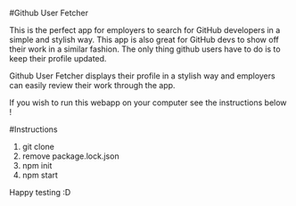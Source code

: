 #Github User Fetcher 

This is the perfect app for employers to search for GitHub developers in 
a simple and stylish way. This app is also great for GitHub devs to 
show off their work in a similar fashion. The only thing github users 
have to do is to keep their profile updated. 

Github User Fetcher displays their profile in a stylish way and employers can easily review 
their work through the app. 


If you wish to run this webapp on your computer see the instructions below !


#Instructions 
1. git clone
2. remove package.lock.json 
3. npm init 
4. npm start 

Happy testing :D 
